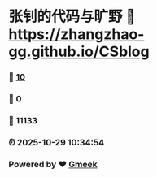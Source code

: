 # 张钊的代码与旷野 :link: https://zhangzhao-gg.github.io/CSblog 
### :page_facing_up: [10](https://zhangzhao-gg.github.io/CSblog/tag.html) 
### :speech_balloon: 0 
### :hibiscus: 11133 
### :alarm_clock: 2025-10-29 10:34:54 
### Powered by :heart: [Gmeek](https://github.com/Meekdai/Gmeek)
